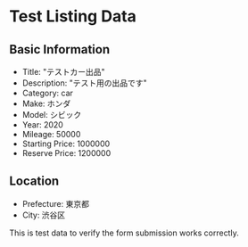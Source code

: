 # Test Listing Data

## Basic Information
- Title: "テストカー出品"
- Description: "テスト用の出品です"
- Category: car
- Make: ホンダ
- Model: シビック
- Year: 2020
- Mileage: 50000
- Starting Price: 1000000
- Reserve Price: 1200000

## Location
- Prefecture: 東京都
- City: 渋谷区

This is test data to verify the form submission works correctly.